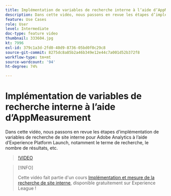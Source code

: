 ```yaml
---
title: Implémentation de variables de recherche interne à lʼaide dʼAppMeasurement
description: Dans cette vidéo, nous passons en revue les étapes d’implémentation de variables de recherche de site interne pour Adobe Analytics à l’aide d’Experience Platform Launch, notamment le terme de recherche, le nombre de résultats, etc.
feature: Use Cases
role: User
level: Intermediate
doc-type: feature video
thumbnail: 333604.jpg
kt: 7996
exl-id: 379c1a3d-2fd0-40d9-8736-05bd0f0c29c8
source-git-commit: 8275dc8a85b2a46b349e12e44c7a001d52b372f8
workflow-type: tm+mt
source-wordcount: '94'
ht-degree: 74%

---
```


# Implémentation de variables de recherche interne à lʼaide dʼAppMeasurement

Dans cette vidéo, nous passons en revue les étapes d’implémentation de variables de recherche de site interne pour Adobe Analytics à l’aide d’Experience Platform Launch, notamment le terme de recherche, le nombre de résultats, etc.

>[!VIDEO](https://video.tv.adobe.com/v/333604/?quality=12&learn=on)

>[!INFO]
>
> Cette vidéo fait partie d&#39;un cours [Implémentation et mesure de la recherche de site interne](https://experienceleague.adobe.com/?recommended=Analytics-U-1-2021.1.search), disponible gratuitement sur Experience League !